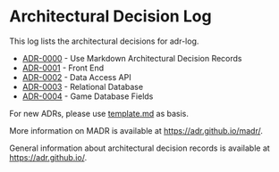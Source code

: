 # Architectural Decision Log

This log lists the architectural decisions for adr-log.

- [ADR-0000](0000-use-architectural-decision-records.md) - Use Markdown Architectural Decision Records
- [ADR-0001](0001-front-end.md) - Front End
- [ADR-0002](0002-data-access-api.md) - Data Access API
- [ADR-0003](0003-relational-database.md) - Relational Database
- [ADR-0004](0004-game-database-fields.md) - Game Database Fields

For new ADRs, please use [template.md](https://github.com/charleyza/adr-log/blob/master/docs/adr/template.md) as basis. 

More information on MADR is available at <https://adr.github.io/madr/>. 

General information about architectural decision records is available at <https://adr.github.io/>.